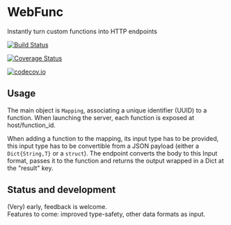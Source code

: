 # WebFunc
Instantly turn custom functions into HTTP endpoints

[![Build Status](https://travis-ci.org/mbesancon/WebFunc.jl.svg?branch=master)](https://travis-ci.org/mbesancon/WebFunc.jl)

[![Coverage Status](https://coveralls.io/repos/github/mbesancon/WebFunc.jl/badge.svg?branch=master)](https://coveralls.io/github/mbesancon/WebFunc.jl?branch=master)

[![codecov.io](http://codecov.io/github/mbesancon/WebFunc.jl/coverage.svg?branch=master)](http://codecov.io/github/mbesancon/WebFunc.jl?branch=master)


## Usage

The main object is `Mapping`, associating a unique identifier (UUID) to a function.
When launching the server, each function is exposed at host/function_id.
  
  
When adding a function to the mapping, its input type has to be provided, this
input type has to be convertible from a JSON payload (either a 
`Dict{String,T}` or a `struct`). The endpoint converts the body 
to this Input format, passes it to the function and returns 
the output wrapped in a Dict at the "result" key.

## Status and development

(Very) early, feedback is welcome.  
Features to come: improved type-safety, other data formats as input.